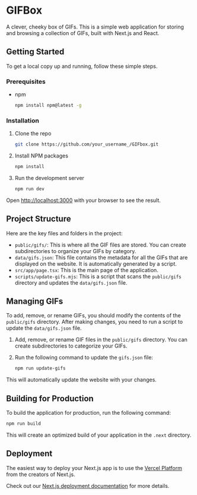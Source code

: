 # GIFBox

A clever, cheeky box of GIFs. This is a simple web application for storing and browsing a collection of GIFs, built with Next.js and React.

## Getting Started

To get a local copy up and running, follow these simple steps.

### Prerequisites

* npm
  ```sh
  npm install npm@latest -g
  ```

### Installation

1. Clone the repo
   ```sh
   git clone https://github.com/your_username_/GIFbox.git
   ```
2. Install NPM packages
   ```sh
   npm install
   ```
3. Run the development server
    ```sh
    npm run dev
    ```

Open [http://localhost:3000](http://localhost:3000) with your browser to see the result.

## Project Structure

Here are the key files and folders in the project:

- `public/gifs/`: This is where all the GIF files are stored. You can create subdirectories to organize your GIFs by category.
- `data/gifs.json`: This file contains the metadata for all the GIFs that are displayed on the website. It is automatically generated by a script.
- `src/app/page.tsx`: This is the main page of the application.
- `scripts/update-gifs.mjs`: This is a script that scans the `public/gifs` directory and updates the `data/gifs.json` file.

## Managing GIFs

To add, remove, or rename GIFs, you should modify the contents of the `public/gifs` directory. After making changes, you need to run a script to update the `data/gifs.json` file.

1.  Add, remove, or rename GIF files in the `public/gifs` directory. You can create subdirectories to categorize your GIFs.
2.  Run the following command to update the `gifs.json` file:

    ```sh
    npm run update-gifs
    ```

This will automatically update the website with your changes.

## Building for Production

To build the application for production, run the following command:

```sh
npm run build
```

This will create an optimized build of your application in the `.next` directory.

## Deployment

The easiest way to deploy your Next.js app is to use the [Vercel Platform](https://vercel.com/new?utm_medium=default-template&filter=next.js&utm_source=create-next-app&utm_campaign=create-next-app-readme) from the creators of Next.js.

Check out our [Next.js deployment documentation](https://nextjs.org/docs/app/building-your-application/deploying) for more details.